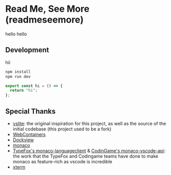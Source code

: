 # Read Me, See More (readmeseemore)
hello hello
## Development
hii


```bash rmsm://startup
npm install
npm run dev
```

```ts file:///index.ts 
export const hi = () => {
  return "hi";
};
```

## Special Thanks

- [vslite](https://github.com/kat-tax/vslite): the original inspiration for this project, as well as the source of the initial codebase (this project used to be a fork)
- [WebContainers]()
- [Dockview]()
- [monaco]()
- [TypeFox's monaco-languageclient](https://github.com/TypeFox/monaco-languageclient) & [CodinGame's monaco-vscode-api](https://github.com/CodinGame/monaco-vscode-api): the work that the TypeFox and Codingame teams have done to make monaco as feature-rich as vscode is incredible
- [xterm]()

